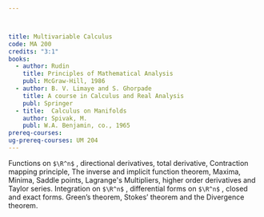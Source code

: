 ```yaml
---



title: Multivariable Calculus
code: MA 200
credits: "3:1"
books:
  - author: Rudin
    title: Principles of Mathematical Analysis
    publ: McGraw-Hill, 1986
  - author: B. V. Limaye and S. Ghorpade
    title: A course in Calculus and Real Analysis
    publ: Springer
  - title:  Calculus on Manifolds
    author: Spivak, M.
    publ: W.A. Benjamin, co., 1965
prereq-courses: 
ug-prereq-courses: UM 204
---
```





Functions on `$\R^n$` , directional derivatives,  total derivative, Contraction mapping principle, The inverse and implicit function theorem, Maxima, Minima, Saddle points, Lagrange's Multipliers, higher order derivatives and Taylor series. 
Integration on `$\R^n$` , differential forms on  `$\R^n$` , closed and exact forms. Green’s theorem, Stokes’ theorem and the Divergence theorem.
